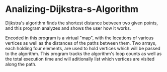 # Analizing-Dijkstra-s-Algorithm

Dijkstra's algorithm finds the shortest distance between two given points, and this program analyzes and shows the user how it works.

Encoded in this program is a virtual "map", with the locations of various vertices as well as the distances of the paths between them. Two arrays, each holding four elements,
  are used to hold vertices which will be passed to the algorithm. This program tracks the algorithm's loop counts as well as the total execution time and will aditionally list
  which vertices are visited along the path.
